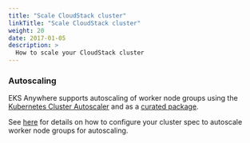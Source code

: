 ```yaml
---
title: "Scale CloudStack cluster"
linkTitle: "Scale CloudStack cluster"
weight: 20
date: 2017-01-05
description: >
  How to scale your CloudStack cluster
---
```


### Autoscaling

EKS Anywhere supports autoscaling of worker node groups using the [Kubernetes Cluster Autoscaler](https://github.com/kubernetes/autoscaler/) and as a [curated package](../../../../reference/packagespec/cluster-autoscaler/).

See [here](../../../../reference/clusterspec/optional/autoscaling) for details on how to configure your cluster spec to autoscale worker node groups for autoscaling.
